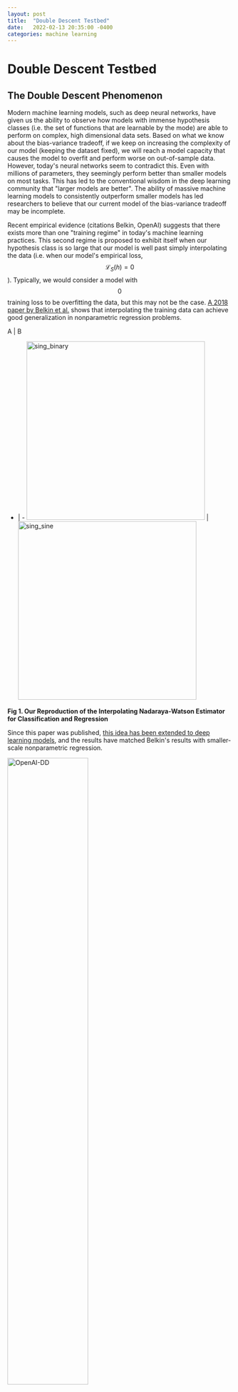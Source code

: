 ```yaml
---
layout: post
title:  "Double Descent Testbed"
date:   2022-02-13 20:35:00 -0400
categories: machine learning
---
```


# Double Descent Testbed

## The Double Descent Phenomenon 

Modern machine learning models, such as deep neural networks, have given us the ability to observe how models with immense hypothesis classes (i.e. the set of functions that are learnable by the mode) are able to perform on complex, high dimensional data sets. Based on what we know about the bias-variance tradeoff, if we keep on increasing the complexity of our model (keeping the dataset fixed), we will reach a model capacity that causes the model to overfit and perform worse on out-of-sample data. However, today's neural networks seem to contradict this. Even with millions of parameters, they seemingly perform better than smaller models on most tasks. This has led to the conventional wisdom in the deep learning community that "larger models are better". The ability of massive machine learning models to consistently outperform smaller models has led researchers to believe that our current model of the bias-variance tradeoff may be incomplete. 

Recent empirical evidence (citations Belkin, OpenAI) suggests that there exists more than one "training regime" in today's machine learning practices. This second regime is proposed to exhibit itself when our hypothesis class is so large that our model is well past simply interpolating the data (i.e. when our model's empirical loss, $$\mathcal{L}_{S}(h) = 0$$). Typically, we would consider a model with $$0$$ training loss to be overfitting the data, but this may not be the case. [A 2018 paper by Belkin et al.](https://arxiv.org/pdf/1806.09471.pdf) shows that interpolating the training data can achieve good generalization in nonparametric regression problems.

A | B
- | - 
<img src="{{site.baseurl}}/media/binary_sing.gif" alt="sing_binary" width="400"> | <img src="{{site.baseurl}}/media/sine_nw_singular.gif" alt="sing_sine" width="400">




**Fig 1. Our Reproduction of the Interpolating Nadaraya-Watson Estimator for Classification and Regression**
    
Since this paper was published, [this idea has been extended to deep learning models](https://openai.com/blog/deep-double-descent/), and the results have matched Belkin's results with smaller-scale nonparametric regression. 


<img src="{{site.baseurl}}/media/double-descent.png" alt="OpenAI-DD" width="60%">

**Fig 2. The Double Descent Curve **


Because of the two U-shaped curves in the plot of test risk vs model capacity, this phenomenon where the model achieves better generalization as the capacity of the hypothesis class, $$\mathcal{H}$$, increases is called **the double descent phenomenon**.

## Why We Created the Testbed

Since double descent is a new phenomenon, there is no central hub where researchers can compare and contrast each other's results. Researchers Ishaan Gulrajani and David Lopez-Paz from Facebook noticed there was a similar problem in the field of *domain generalization*. This led them to create DomainBed (citation FAIR), a testbed for domain generalization. They implemented seven multi-domain datasets, nine baseline algorithms, and three model selection criteria and are allowing domain generalization researchers to contribute to the testbed. 

The goal of this project was to create a similar platform for double descent researchers. DomainBed takes proven algorithms and allows researchers to consistently reproduce results and directly compare algorithms. Given that double descent has been shown to appear in several models with different datasets, creating a testbed that includes these models and datasets would fix a major issue in this research field. Understanding the double descent phenomenon can potentially lead to more robust and accurate machine learning algorithms at no "extra cost", therefore it is imperative that there is some kind of standardized way to research it.

## Project Architecture

<img src="{{site.baseurl}}/media/honors_work_module.png" alt="DD_TestBed" width="35%">

**Fig 3. Architecture of the Double Descent Testbed**

The testbed has been designed in an object oriented way. This allows users to simply import models from the module, run two or three commands, and have complex experiments running without any boilerplate code. This platform is designed for scientists, though, so users will be given access to the source code and all of the included utilities. This will aid in allowing unique experiments to be conducted using the platform as users can choose the level of abstraction or granularity that they are comfortable with without having to write most of the code themselves.

The project consists of four sub-modules: **models**, **data**, **utils**, and **plots**. The **models** sub-module contains abstracted versions of models that have exhibited double descent. At this time, **models** consists of a fully connected neural network model and a random forest classifier. The **data** sub-module contains abstracted versions of datasets that have been used in double descent experiments. The models are written in PyTorch or scikit-learn, so the **data** sub-module is divided into two parts, TorchData and SKLearnData. This allows for more compatibility when a user wants to add a model from either library. The **utils** sub-module contains any tools that are needed to train models, process data, etc. The main feature of **utils** is a parameter count generation algorithm that will be discussed later on in the blog post. Lastly, the **plots** sub-module contains a class with utilities that are specific to plotting, written using Matplotlib. These utilities can be used with the data that is returned by the models after training.

### Data

The **data** module has two versions of the MNIST dataset: a PyTorch implementation and a scikit-learn implementation. The PyTorch implementation contains two PyTorch dataloaders along with exposed parameters such as batch sizes and number of training samples. The PyTorch dataloaders are iterable objects that contain a dataset object within them. By using a dataloader, we can apply transformations to the data and shuffle the dataset prior to training our model. The scikit-learn implementation of MNIST simply returns an $$N \times 784$$ matrix where $$N$$ is the number of training samples and each row is a 784-dimensional vector that encodes a 28 x 28 image. Both of these implementations download and save the dataset to a local repository where it can be reused without having to wait for the data to be downloaded a second time. 

<img src="{{site.baseurl}}/media/mnist.jpeg" alt="MNIST" width="40%">

** Fig 4. A Sample of Images from the MNIST Dataset**

### Models

#### Multilayer Perceptron

The multilayer perceptron is made up of 3 layers, an input layer, a hidden layer, and an output layer (This type of model is sometimes referred to as a two-layer neural network). All three have variable size depending on the dataset that is being trained on. The input layer has $$d = n \cdot m$$ units where $$n$$ and $$m$$ are the dimensions of the input data, as the images are flattened before being passed through the network. The hidden layer has $$h_{i}$$ units, where $$h_{i}$$ is computed using a desired number of total parameters and the formula for total parameters in Figure 3. The output layer has $$K$$ units where $$K$$ is the number of output classes. This model also has ReLU activation functions on both the input layer and hidden layer.


<img src="{{site.baseurl}}/media/param_counts_eq.png" alt="audit_params" width="400">

**Fig 5. Equation to Calculate Number of Parameters in a Two-Layer Neural Network**




<img src="{{site.baseurl}}/media/MLP.png" alt="MLP_Arch" width="400">

**Fig 6. Visualization of our Two-Layer Neural Network**

One main feature of the multilayer perceptron wrapper is its built-in TensorBoard (citation TF) functionality. TensorBoard is a visualization dashboard for machine learning experiments. It runs in a web server and reads from a log directory that is produced by the neural network training loop in the double descent testbed. Throughout the training process, we log all training and testing losses for each individual model, as well as the final losses of each model. On this dashboard, we also expose the architecture of the current model that is being experimented on (i.e. its computational graph) and a sample of the dataset that is being used to train the model.

<img src="{{site.baseurl}}/media/TensorBoard-Sample2.png" alt="Tensorboard" width="60%">

**Fig 7. A Screenshot of Tensorboard (Test Loss vs. Model Capacity in # parameters)**
        

#### Random Forest

The random forest classifier wrapper follows suit by exposing certain features and parameters, such as the maximum number of leaf nodes, the number of trees, and the criterion, to the user when they create an instance of it. Unlike the multilayer perceptron wrapper, which is implemented in PyTorch, the random forest wrapper is implemented in scikit-learn. This means that there is no GPU support, and we cannot take advantage of built-in PyTorch dataloaders. This is not an issue that needs immediate attention, though, as these classifiers only took about half a minute to train in our experiments. Unifying all models under the PyTorch umbrella will be a main area of future work on this testbed.

### Utils

#### Parameter Count Generation Algorithm

When designing the neural network wrapper, we noticed that each of the models took a while to train. Even though the individual models are quite small, when training several of them sequentially for a large number of epochs, single experiments could take several days. To help reduce the time that it takes to run experiments, we developed a parameter count generation algorithm to intelligently choose the next model to train using the number of parameters in the previous model and the final test loss that the model produced. This allowed us to avoid iterating through model capacities (i.e numbers of parameters in the model) at a fixed, constant value. The algorithm was designed to have the highest resolution around the area where models interpolate, or overfit, the data, as this is where the double descent curve is supposed to exhibit itself. We do this by assuming that the double descent curve should look roughly like a $$3^{rd}$$ degree polynomial, fitting a $$3^{rd}$$ degree polynomial to the model capacity vs. test loss graph, and examining the first derivative of the polynomial that was fit to the data. Algorithm 1 shows the pseudocode for this parameter count generation algorithm.

The algorithm takes a list of previous parameter counts, a list of previous test losses, a flag to determine if the interpolation threshold has been reached, and a tuning parameter $$\alpha$$ as input

<img src="{{site.baseurl}}/media/dd_2.gif" alt="param_gen" width="70%">

**Fig 8. Our Parameter Counts Generation Algorithm Running on a Synthetic Double Descent Curve**

#### Double Descent Training Loop

Each of the models in the testbed has an associated *double_descent* method that performs the same training procedure for a model over several different capacities. In general, the *double_descent* method loops over a chosen list of parameter counts for a model (or generates them in an online fashion using the parameter count generation algorithm) and trains the model to any completion criterion that the user has chosen. At the end of each training procedure, final train losses, final test losses, and parameter counts for models of different capacities are aggregated and output to a dictionary of arrays that can be used for visualization or analysis. In the case of the **MultilayerPerceptron** class, this method contains TensorBoard functionality.

If there is a pre-spectified list of parameters, the double descent training loop is the following:

If the user wants to generate the parameter counts, after a single iteration of training (above), the double descent training loop is the following:
